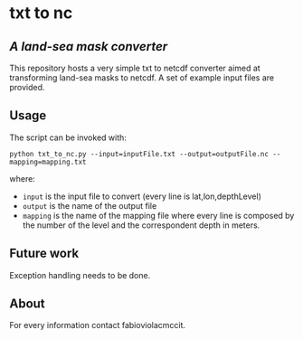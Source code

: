 # txt to nc

## _A land-sea mask converter_

This repository hosts a very simple txt to netcdf converter aimed at transforming land-sea masks to netcdf.
A set of example input files are provided.

## Usage

The script can be invoked with:

```
python txt_to_nc.py --input=inputFile.txt --output=outputFile.nc --mapping=mapping.txt
```

where:
* `input` is the input file to convert (every line is lat,lon,depthLevel)
* `output` is the name of the output file
* `mapping` is the name of the mapping file where every line is composed by the number of the level and the correspondent depth in meters.

## Future work

Exception handling needs to be done. 

## About

For every information contact fabio<dot>viola<at>cmcc<dot>it.